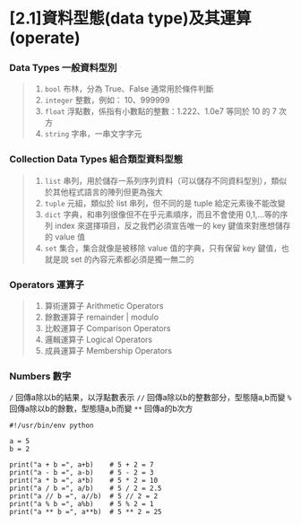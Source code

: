 # [2.1]資料型態(data type)及其運算(operate)

### Data Types 一般資料型別
> 1. `bool` 布林，分為 True、False 通常用於條件判斷
> 2. `integer` 整數，例如： 10、999999
> 3. `float` 浮點數，係指有小數點的整數：1.222、1.0e7 等同於 10 的 7 次方 
> 4. `string` 字串，一串文字字元

### Collection Data Types 組合類型資料型態 
> 1. `list` 串列，用於儲存一系列序列資料（可以儲存不同資料型別），類似於其他程式語言的陣列但更為強大
> 2. `tuple` 元組，類似於 list 串列，但不同的是 tuple 給定元素後不能改變
> 3. `dict` 字典，和串列很像但不在乎元素順序，而且不會使用 0,1,…等的序列 index 來選擇項目，反之我們必須宣告唯一的 key 鍵值來對應想儲存的 value 值
> 4. `set` 集合，集合就像是被移除 value 值的字典，只有保留 key 鍵值，也就是說 set 的內容元素都必須是獨一無二的

### Operators 運算子
> 1. 算術運算子 Arithmetic Operators 
> 2. 餘數運算子 remainder | modulo   
> 3. 比較運算子 Comparison Operators 
> 4. 邏輯運算子 Logical Operators    
> 5. 成員運算子 Membership Operators 

### Numbers 數字

`/`  回傳a除以b的結果，以浮點數表示
`//` 回傳a除以b的整數部分，型態隨a,b而變
`%`  回傳a除以b的餘數，型態隨a,b而變
`**` 回傳a的b次方
```
#!/usr/bin/env python

a = 5
b = 2

print("a + b =", a+b)    # 5 + 2 = 7
print("a - b =", a-b)    # 5 - 2 = 3
print("a * b =", a*b)    # 5 * 2 = 10
print("a / b =", a/b)    # 5 / 2 = 2.5
print("a // b =", a//b)  # 5 // 2 = 2
print("a % b =", a%b)    # 5 % 2 = 1
print("a ** b =", a**b)  # 5 ** 2 = 25
```
